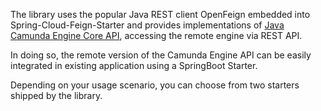 The library uses the popular Java REST client OpenFeign embedded into Spring-Cloud-Feign-Starter
and provides implementations of [Java Camunda Engine Core API](https://docs.camunda.org/javadoc/camunda-bpm-platform/latest/), 
accessing the remote engine via REST API.

In doing so, the remote version of the Camunda Engine API can be easily integrated in existing application using a SpringBoot Starter.

Depending on your usage scenario, you can choose from two starters shipped by the library.
